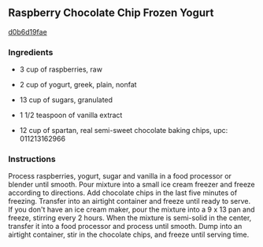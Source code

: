 ## Raspberry Chocolate Chip Frozen Yogurt

[d0b6d19fae](http://www.food.com/recipe/raspberry-chocolate-chip-frozen-yogurt-338253)

### Ingredients

 - 3 cup of raspberries, raw

 - 2 cup of yogurt, greek, plain, nonfat

 - 13 cup of sugars, granulated

 - 1 1/2 teaspoon of vanilla extract

 - 12 cup of spartan, real semi-sweet chocolate baking chips, upc: 011213162966

### Instructions

Process raspberries, yogurt, sugar and vanilla in a food processor or blender until smooth. Pour mixture into a small ice cream freezer and freeze according to directions. Add chocolate chips in the last five minutes of freezing. Transfer into an airtight container and freeze until ready to serve. If you don't have an ice cream maker, pour the mixture into a 9 x 13 pan and freeze, stirring every 2 hours. When the mixture is semi-solid in the center, transfer it into a food processor and process until smooth. Dump into an airtight container, stir in the chocolate chips, and freeze until serving time.